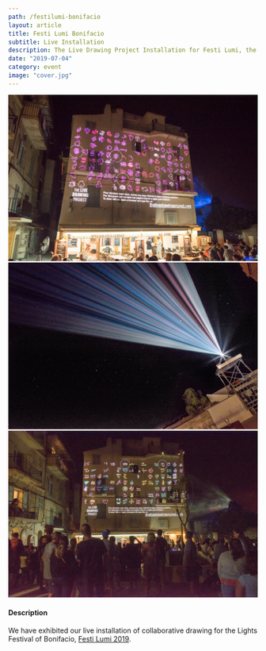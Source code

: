 ```yaml
---
path: /festilumi-bonifacio
layout: article
title: Festi Lumi Bonifacio
subtitle: Live Installation
description: The Live Drawing Project Installation for Festi Lumi, the Lights Festival of Bonifacio, France
date: "2019-07-04"
category: event
image: "cover.jpg"
---
```



<photo-grid>
<img src="b-1-3.jpg"/>
<img src="b-1-4.jpg"/>
<img src="b-1-6.jpg"/>
</photo-grid>

#### Description

We have exhibited our live installation of collaborative drawing for the Lights Festival of Bonifacio, [Festi Lumi 2019](//www.bonifacio.co.uk/agenda-manifestation/festi-lumi/).




